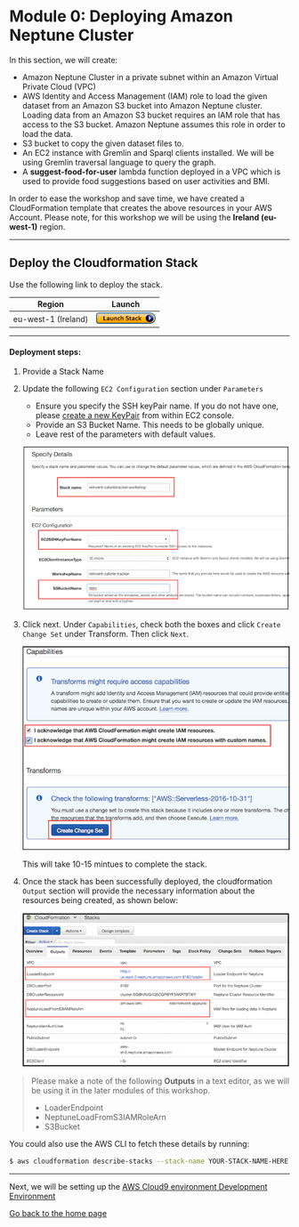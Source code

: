# Module 0: Deploying Amazon Neptune Cluster

In this section, we will create:

- Amazon Neptune Cluster in a private subnet within an Amazon Virtual Private Cloud (VPC)
- AWS Identity and Access Management (IAM) role to load the given dataset from an Amazon S3 bucket into Amazon Neptune cluster. Loading data from an Amazon S3 bucket requires an IAM role that has access to the S3 bucket. Amazon Neptune assumes this role in order to load the data.
- S3 bucket to copy the given dataset files to.
- An EC2 instance with Gremlin and Sparql clients installed. We will be using Gremlin traversal language to query the graph. 
- A **suggest-food-for-user** lambda function deployed in a VPC which is used to provide food suggestions based on user activities and BMI.

In order to ease the workshop and save time, we have created a CloudFormation template that creates the above resources in your AWS Account. Please note, for this workshop we will be using the **Ireland (eu-west-1)** region.

-----
## Deploy the Cloudformation Stack

Use the following link to deploy the stack. 

Region| Launch
------|-----
eu-west-1 (Ireland) | [![Launch](../images/cloudformation-launch-stack-button.png)](https://eu-west-1.console.aws.amazon.com/cloudformation/home?region=eu-west-1#/stacks/new?stackName=reinvent-calorietracker-module0&templateURL=https://s3.eu-west-1.amazonaws.com/reinvent-calorie-tracker-workshop/0_NEPTUNE/templates/main.yaml)

---
 #### Deployment steps:
1. Provide a Stack Name
2. Update the following `EC2 Configuration` section under `Parameters`
    - Ensure you specify the SSH keyPair name. If you do not have one, please [create a new KeyPair](https://docs.aws.amazon.com/AWSEC2/latest/UserGuide/ec2-key-pairs.html#having-ec2-create-your-key-pair) from within EC2 console.
    - Provide an S3 Bucket Name. This needs to be globally unique.
    - Leave rest of the parameters with default values.

    ![CFN](../images/image-cfn-inputs.png)

3. Click next. Under `Capabilities`, check both the boxes and click `Create Change Set` under Transform. Then click `Next`.

    ![CFN](../images/image-cfn-capability.png)

    This will take 10-15 mintues to complete the stack.

4. Once the stack has been successfully deployed, the cloudformation `Output` section will provide the necessary information about the resources being created, as shown below:

    ![Outputs](../images/cfn_outputs.png)

> Please make a note of the following **Outputs** in a text editor, as we will be using it in the later modules of this workshop.
> - LoaderEndpoint
> - NeptuneLoadFromS3IAMRoleArn
> - S3Bucket

You could also use the AWS CLI to fetch these details by running:

```bash
$ aws cloudformation describe-stacks --stack-name YOUR-STACK-NAME-HERE --query 'Stacks[0].Outputs'
``` 

---

Next, we will be setting up the [AWS Cloud9 environment Development Environment](../1_AWS_Cloud9/README.md)

[Go back to the home page](../README.md)